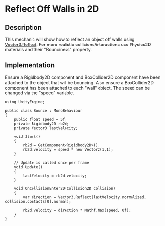 # Reflect Off Walls in 2D

## Description
This mechanic will show how to reflect an object off walls using [Vector3.Reflect](https://docs.unity3d.com/ScriptReference/Vector3.Reflect.html). For more realistic collisions/interactions use Physics2D materials and their "Bounciness" property.

## Implementation
Ensure a Rigidbody2D component and BoxCollider2D component have been attached to the object that will be bouncing.
Also ensure a BoxCollider2D component has been attached to each "wall" object. The speed can be changed via the "speed" variable.

    using UnityEngine;

    public class Bounce : MonoBehaviour
    {
        public float speed = 5f;
        private Rigidbody2D rb2d;
        private Vector3 lastVelocity;

        void Start()
        {
            rb2d = GetComponent<Rigidbody2D>();
            rb2d.velocity = speed * new Vector2(1,1);
        }

        // Update is called once per frame
        void Update()
        {
            lastVelocity = rb2d.velocity;
        }

        void OnCollisionEnter2D(Collision2D collision)
        {
            var direction = Vector3.Reflect(lastVelocity.normalized, collision.contacts[0].normal);

            rb2d.velocity = direction * Mathf.Max(speed, 0f);
        }
    }
